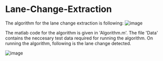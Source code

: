 # Lane-Change-Extraction

The algorithm for the lane change extraction is following:
![image](https://github.com/abhijeetbehera97/Lane-Change-Extraction/assets/30365832/4ccc7012-4041-47ef-b7f4-b1e3c9781ef1)

The matlab code for the algorithm is given in 'Algorithm.m'. The file 'Data' contains the neccesary test data required for running the algorithm. On running the algorithm, following is the lane change detected. 

![image](https://github.com/abhijeetbehera97/Lane-Change-Extraction/assets/30365832/dd4c7cbe-c853-4db5-91b8-8c6dbb65dc89)

